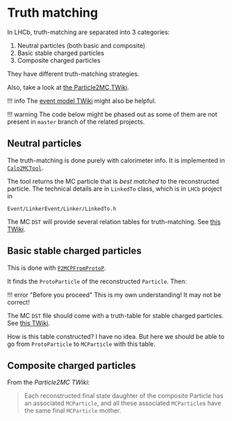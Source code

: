 # Truth matching

In LHCb, truth-matching are separated into 3 categories:

1. Neutral particles (both basic and composite)
2. Basic stable charged particles
3. Composite charged particles

They have different truth-matching strategies.

Also, take a look at [the Particle2MC TWiki](https://twiki.cern.ch/twiki/bin/view/LHCb/Particle2MC).

!!! info
    The [event model TWiki](https://twiki.cern.ch/twiki/bin/view/LHCb/LHCbPhysicsEventModelTaskForce) might also be helpful.

!!! warning
    The code below might be phased out as some of them are not present in
    `master` branch of the related projects.


## Neutral particles

The truth-matching is done purely with calorimeter info. It is implemented in
[`Calo2MCTool`](https://gitlab.cern.ch/lhcb/Rec/-/blob/7a48b9c4084f398fa7c867a8e3165e9db7682e16/Calo/CaloTools/src/Calo2MCTool.cpp).

The tool returns the MC particle that is _best matched_ to the reconstructed particle.
The technical details are in `LinkedTo` class, which is in `LHCb` project in

```
Event/LinkerEvent/Linker/LinkedTo.h
```

The MC `DST` will provide several relation tables for truth-matching. See [this TWiki](https://twiki.cern.ch/twiki/bin/view/LHCb/CaloEventModel#Relations).


## Basic stable charged particles

This is done with [`P2MCPFromProtoP`](https://gitlab.cern.ch/lhcb/Analysis/-/blob/master/Phys/DaVinciMCTools/src/P2MCPFromProtoP.cpp).

It finds the `ProtoParticle` of the reconstructed `Particle`. Then:

!!! error "Before you proceed"
    This is my own understanding! It may not be correct!

The MC `DST` file should come with a truth-table for stable charged particles.
See [this TWiki](https://twiki.cern.ch/twiki/bin/view/LHCb/MakeNTupleFromTurbo).

How is this table constructed? I have no idea. But here we should be able to go
from `ProtoParticle` to `MCParticle` with this table.


## Composite charged particles

From the _Particle2MC TWiki_:

> Each reconstructed final state daughter of the composite Particle has an associated `MCParticle`, and all these associated `MCParticle`s have the same final `MCParticle` mother.
